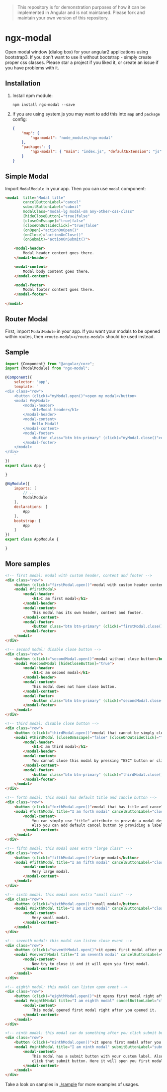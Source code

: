 > This repository is for demonstration purposes of how it can be implemented in Angular and is not maintaned.
Please fork and maintain your own version of this repository.


# ngx-modal

Open modal window (dialog box) for your angular2 applications using bootstrap3. If you don't want to use it without bootstrap - simply create proper css classes. Please star a project if you liked it, or create an issue if you have problems with it.

## Installation

1. Install npm module:
    
    `npm install ngx-modal --save`

2. If you are using system.js you may want to add this into `map` and `package` config:

    ```json
    {
        "map": {
            "ngx-modal": "node_modules/ngx-modal"
        },
        "packages": {
            "ngx-modal": { "main": "index.js", "defaultExtension": "js" }
        }
    }
    ```

## Simple Modal

Import `ModalModule` in your app. Then you can use `modal` component:

```html
<modal  title="Modal title"
        cancelButtonLabel="cancel"
        submitButtonLabel="submit"
        modalClass="modal-lg modal-sm any-other-css-class"
        [hideCloseButton]="true|false"
        [closeOnEscape]="true|false"
        [closeOnOutsideClick]="true|false"
        (onOpen)="actionOnOpen()"
        (onClose)="actionOnClose()"
        (onSubmit)="actionOnSubmit()">

    <modal-header>
        Modal header content goes there.
    </modal-header>

    <modal-content>
        Modal body content goes there.
    </modal-content>

    <modal-footer>
        Modal footer content goes there.
    </modal-footer>
        
</modal>
```

## Router Modal

First, import `ModalModule` in your app.
If you want your modals to be opened within routes,
then `<route-modal></route-modal>` should be used instead.

## Sample

```javascript
import {Component} from "@angular/core";
import {ModalModule} from "ngx-modal";

@Component({
    selector: "app",
    template: `
<div class="row">
    <button (click)="myModal.open()">open my modal</button>
    <modal #myModal>
        <modal-header>
            <h1>Modal header</h1>
        </modal-header>
        <modal-content>
            Hello Modal!
        </modal-content>
        <modal-footer>
            <button class="btn btn-primary" (click)="myModal.close()">close</button>
        </modal-footer>
    </modal>
</div>
    `
})
export class App {

}

@NgModule({
    imports: [
        // ...
        ModalModule
    ],
    declarations: [
        App
    ],
    bootstrap: [
        App
    ]
})
export class AppModule {

}
```

## More samples

```html
<!-- first modal: modal with custom header, content and footer -->
<div class="row">
    <button (click)="firstModal.open()">modal with custom header content and footer</button>
    <modal #firstModal>
        <modal-header>
            <h1>I am first modal</h1>
        </modal-header>
        <modal-content>
            This modal has its own header, content and footer.
        </modal-content>
        <modal-footer>
            <button class="btn btn-primary" (click)="firstModal.close()">okay!</button>
        </modal-footer>
    </modal>
</div>

<!-- second modal: disable close button -->
<div class="row">
    <button (click)="secondModal.open()">modal without close button</button>
    <modal #secondModal [hideCloseButton]="true">
        <modal-header>
            <h1>I am second modal</h1>
        </modal-header>
        <modal-content>
            This modal does not have close button.
        </modal-content>
        <modal-footer>
            <button class="btn btn-primary" (click)="secondModal.close()">okay!</button>
        </modal-footer>
    </modal>
</div>

<!-- third modal: disable close button -->
<div class="row">
    <button (click)="thirdModal.open()">modal that cannot be simply closed</button>
    <modal #thirdModal [closeOnEscape]="false" [closeOnOutsideClick]="false">
        <modal-header>
            <h1>I am third modal</h1>
        </modal-header>
        <modal-content>
            You cannot close this modal by pressing "ESC" button or clicking outside of the modal.
        </modal-content>
        <modal-footer>
            <button class="btn btn-primary" (click)="thirdModal.close()">okay!</button>
        </modal-footer>
    </modal>
</div>

<!-- forth modal: this modal has default title and cancle button -->
<div class="row">
    <button (click)="forthModal.open()">modal that has title and cancel button</button>
    <modal #forthModal title="I am forth modal" cancelButtonLabel="close it">
        <modal-content>
            You can simply use "title" attribute to provide a modal default header.<br/>
            Also you can add default cancel button by providing a label to it.
        </modal-content>
    </modal>
</div>

<!-- fifth modal: this modal uses extra "large class" -->
<div class="row">
    <button (click)="fifthModal.open()">large modal</button>
    <modal #fifthModal title="I am fifth modal" cancelButtonLabel="close it" modalClass="modal-lg">
        <modal-content>
            Very large modal.
        </modal-content>
    </modal>
</div>

<!-- sixth modal: this modal uses extra "small class" -->
<div class="row">
    <button (click)="sixthModal.open()">small modal</button>
    <modal #sixthModal title="I am sixth modal" cancelButtonLabel="close it" modalClass="modal-sm">
        <modal-content>
            Very small modal.
        </modal-content>
    </modal>
</div>

<!-- seventh modal: this modal can listen close event -->
<div class="row">
    <button (click)="seventhModal.open()">it opens first modal after you close it</button>
    <modal #seventhModal title="I am seventh modal" cancelButtonLabel="close it" (onClose)="firstModal.open()">
        <modal-content>
            Now try to close it and it will open you first modal.
        </modal-content>
    </modal>
</div>

<!-- eighth modal: this modal can listen open event -->
<div class="row">
    <button (click)="eighthModal.open()">it opens first modal right after you open it</button>
    <modal #eighthModal title="I am eighth modal" cancelButtonLabel="close it" (onOpen)="firstModal.open()">
        <modal-content>
            This modal opened first modal right after you opened it.
        </modal-content>
    </modal>
</div>

<!-- ninth modal: this modal can do something after you click submit button -->
<div class="row">
    <button (click)="ninthModal.open()">it opens first modal after you click submit button</button>
    <modal #ninthModal title="I am ninth modal" submitButtonLabel="submit" (onSubmit)="firstModal.open()">
        <modal-content>
            This modal has a submit button with your custom label. Also it can make an action after you
            click that submit button. Here it will open you first modal after you click submit.
        </modal-content>
    </modal>
</div>
```

Take a look on samples in [./sample](https://github.com/pleerock/ngx-modal/tree/master/sample) for more examples of
usages.
